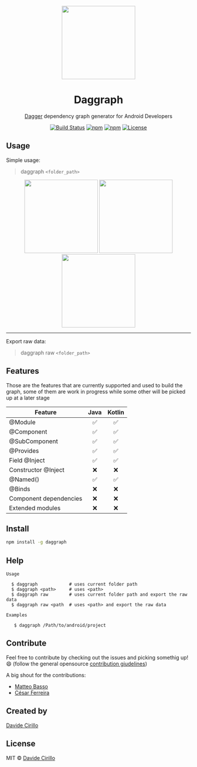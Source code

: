 <p align="center"><a href="https://github.com/dvdciri/daggraph" target="_blank"><img width="200"src="img/icon.png"></a></p>
<h1 align="center">Daggraph</h1>
<p align="center"><a href="http://square.github.io/dagger/" target="_blank">Dagger</a> dependency graph generator for Android Developers</p>
<p align="center">
  <a href="https://travis-ci.org/dvdciri/daggraph"><img src="https://travis-ci.org/dvdciri/daggraph.svg?branch=master" alt="Build Status"></a>
  <a href="https://www.npmjs.com/package/daggraph"><img src="https://img.shields.io/npm/dt/daggraph.svg" alt="npm"></a>
  <a href="https://www.npmjs.com/package/daggraph"><img src="https://img.shields.io/npm/v/daggraph.svg" alt="npm"></a>
  <a href="LICENSE"><img src="https://img.shields.io/badge/license-MIT-blue.svg" alt="License"></a>
</p>

## Usage
Simple usage:
> daggraph `<folder_path>`

<p align="center">
  <img height="200" src="img/bubble_graph.jpg" />
  <img height="200" src="img/tree_graph.jpg" />
  <img height="200" src="img/linked_node_graph.png" />
</p>

--------

Export raw data:
> daggraph raw `<folder_path>`

## Features
Those are the features that are currently supported and used to build the graph, some of them are work in progress while some other will be picked up at a later stage

| Feature               | Java          | Kotlin  |
| ----------------------|:-------------:|:-------:|
| @Module               |  ✅           |   ✅     |
| @Component            |  ✅           |   ✅     |
| @SubComponent         |  ✅           |   ✅     |
| @Provides             |  ✅           |   ✅     |
| Field @Inject         |  ✅           |   ✅     |
| Constructor @Inject   |  ❌           |   ❌     |
| @Named()              |  ✅           |   ✅     |
| @Binds                |  ❌           |   ❌     |
| Component dependencies|  ❌           |   ❌     |
| Extended modules      |  ❌           |   ❌     |

## Install
```sh
npm install -g daggraph
```

## Help
```
Usage
   
  $ daggraph            # uses current folder path
  $ daggraph <path>     # uses <path>
  $ daggraph raw        # uses current folder path and export the raw data
  $ daggraph raw <path  # uses <path> and export the raw data
   
Examples

   $ daggraph /Path/to/android/project
```

## Contribute
Feel free to contribute by checking out the issues and picking somethig up! 😄 (follow the general opensource <a href="https://opensource.guide/how-to-contribute/">contribution giudelines</a>)

A big shout for the contributions:
- [Matteo Basso](https://github.com/mbasso)
- [César Ferreira](https://github.com/cesarferreira)

## Created by
[Davide Cirillo](https://github.com/dvdciri)

## License
MIT © [Davide Cirillo](https://github.com/dvdciri)
